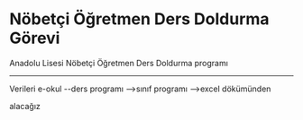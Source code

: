 # Nöbetçi Öğretmen Ders Doldurma Görevi
Anadolu Lisesi Nöbetçi Öğretmen Ders Doldurma programı

*****************
Verileri e-okul
    --ders programı
        -->sınıf programı
        -->excel dökümünden

alacağız
